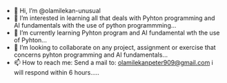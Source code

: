 - 👋 Hi, I’m @olamilekan-unusual
- 👀 I’m interested in learning all that deals with Pyhton programming and AI fundamentals with the use of python programmming...
- 🌱 I’m currently learning Pyhton program and AI fundamental wth the use of Pyhton...
- 💞️ I’m looking to collaborate on any project, assignment or exercise that concerns pyhton programming and AI fundamentals...
- 📫 How to reach me: Send a mail to: olamilekanpeter909@gmail.com
                      i will respond within 6 hours.....

<!---
olamilekan-unusual/olamilekan-unusual is a ✨ special ✨ repository because its `README.md` (this file) appears on your GitHub profile.
You can click the Preview link to take a look at your changes.
--->

